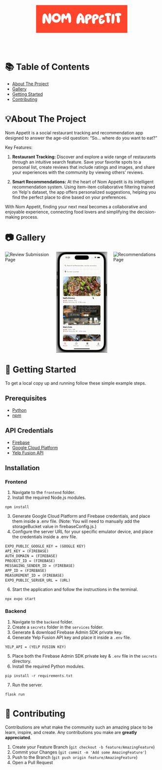 <div align="center">
  <img src="./frontend/assets/gallery/logo.png" alt="Logo" width=300 style="margin-top: 50px; margin-bottom: 50px"/>
</div>

# 📚 Table of Contents
+ [About The Project](#abouttheproject)
+ [Gallery](#gallery)
+ [Getting Started](#getting-started)
+ [Contributing](#contributing)

# 💡About The Project
Nom Appetit is a social restaurant tracking and recommendation app designed to answer the age-old question: “So… where do you want to eat?”

Key Features:

1. **Restaurant Tracking:**
Discover and explore a wide range of restaurants through an intuitive search feature. Save your favorite spots to a personal list, create reviews that include ratings and images, and share your experiences with the community by viewing others' reviews.

2. **Smart Recommendations:**
At the heart of Nom Appetit is its intelligent recommendation system. Using item-item collaborative filtering trained on Yelp's dataset, the app offers personalized suggestions, helping you find the perfect place to dine based on your preferences.

With Nom Appetit, finding your next meal becomes a collaborative and enjoyable experience, connecting food lovers and simplifying the decision-making process.

# 📷 Gallery
<div style="display: flex; justify-content: center; gap: 20px; width: 100%;">
  <img src="./frontend/assets/gallery/search.gif" alt="Review Submission Page" style="width: 33.33%; height: auto;"/>
  <img src="./frontend/assets/gallery/profile.gif" alt="Profile Page" style="width: 33.33%; height: auto;"/>
  <img src="./frontend/assets/gallery/discover.gif" alt="Recommendations Page" style="width: 33.33%; height: auto;"/>
</div>


# 🚀 Getting Started
To get a local copy up and running follow these simple example steps.

## Prerequisites

- [Python](https://www.python.org/downloads/)
- [npm](https://www.npmjs.com/)


## API Credentials
- [Firebase](https://firebase.google.com/docs/functions/get-started?gen=2nd)
- [Google Cloud Platform](https://cloud.google.com/)
- [Yelp Fusion API](https://docs.developer.yelp.com/docs/fusion-intro)

## Installation

### Frontend
1. Navigate to the `frontend` folder.
2. Install the required Node.js modules.
```
npm install
```
3. Generate Google Cloud Platform and Firebase credentials, and place them inside a .env file. (Note: You will need to manually add the storageBucket value in firebaseConfig.js.)
5. Configure the server URL for your specific emulator device, and place the credentials inside a .env file.
```
EXPO_PUBLIC_GOOGLE_KEY = (GOOGLE KEY)
API_KEY = (FIREBASE)
AUTH_DOMAIN = (FIREBASE)
PROJECT_ID = (FIREBASE) 
MESSAGING_SENDER_ID = (FIREBASE)
APP_ID = (FIREBASE)
MEASUREMENT_ID = (FIREBASE)
EXPO_PUBLIC_SERVER_URL = (URL)
```
6. Start the application and follow the instructions in the terminal.
```
npx expo start
```

### Backend
1. Navigate to the `backend` folder.
2. Create a `secrets` folder in the `services` folder.
3. Generate & download Firebase Admin SDK private key.
4. Generate Yelp Fusion API key and place it inside a `.env` file.
```
YELP_API = (YELP FUSION KEY)
```
5. Place both the Firebase Admin SDK private key & `.env` file in the `secrets` directory.
6. Install the required Python modules.
```
pip install -r requirements.txt
```
7. Run the server.
```
flask run
```

# 🤝 Contributing

Contributions are what make the community such an amazing place to be learn, inspire, and create. Any contributions you make are **greatly appreciated**.

1. Create your Feature Branch (`git checkout -b feature/AmazingFeature`)
2. Commit your Changes (`git commit -m 'Add some AmazingFeature'`)
3. Push to the Branch (`git push origin feature/AmazingFeature`)
4. Open a Pull Request


